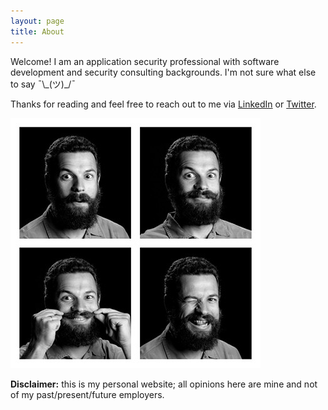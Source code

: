 ```yaml
---
layout: page
title: About
---
```


Welcome! I am an application security professional with software development and security consulting backgrounds. I'm not sure what else to say ¯\\\_(ツ)\_/¯

Thanks for reading and feel free to reach out to me via [LinkedIn](https://linkedin.com/in/kojenov) or [Twitter](https://twitter.com/kojenov).

![Alexei](/assets/Alexei-4-sm.jpg)

**Disclaimer:** this is my personal website; all opinions here are mine and not of my past/present/future employers.
